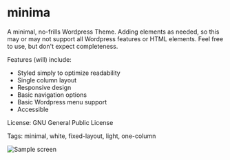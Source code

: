 minima
======

A minimal, no-frills Wordpress Theme. Adding elements as needed,
so this may or may not support all Wordpress features or
HTML elements. Feel free to use, but don't expect completeness.

Features (will) include:

- Styled simply to optimize readability
- Single column layout
- Responsive design
- Basic navigation options
- Basic Wordpress menu support
- Accessible

License: GNU General Public License

Tags: minimal, white, fixed-layout, light, one-column

![Sample screen](http://drwtod.com/wp-content/uploads/sample.png "Sample screen")